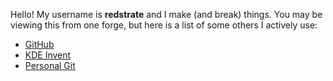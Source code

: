 Hello! My username is **redstrate** and I make (and break) things. You may be viewing this from one forge, but here is a list of some others I actively use:

* [GitHub](https://github.com/redstrate)
* [KDE Invent](https://invent.kde.org/redstrate/)
* [Personal Git](https://code.ryne.moe/redstrate)
